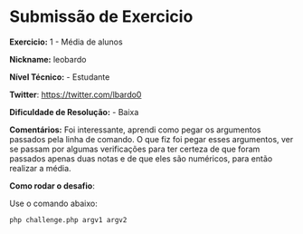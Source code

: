 # Submissão de Exercicio

**Exercicio:** 1 - Média de alunos

**Nickname:** leobardo

**Nível Técnico:** - Estudante

**Twitter**: https://twitter.com/lbardo0

**Dificuldade de Resolução:** - Baixa

**Comentários:** Foi interessante, aprendi como pegar os argumentos passados pela linha de comando. O que fiz foi pegar esses argumentos, ver se passam por algumas verificações para ter certeza de que foram passados apenas duas notas e de que eles são numéricos, para então realizar a média.

**Como rodar o desafio**: 

Use o comando abaixo: 
```bash
php challenge.php argv1 argv2
```